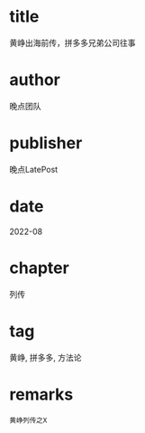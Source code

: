# title
黄峥出海前传，拼多多兄弟公司往事

# author
晚点团队

# publisher
晚点LatePost

# date
2022-08

# chapter
列传

# tag
黄峥, 拼多多, 方法论

# remarks
`黄峥列传之X`
